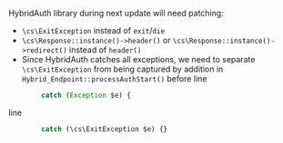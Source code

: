 HybridAuth library during next update will need patching:
* `\cs\ExitException` instead of `exit`/`die`
* `\cs\Response::instance()->header()` or `\cs\Response::instance()->redirect()` instead of `header()`
* Since HybridAuth catches all exceptions, we need to separate `\cs\ExitException` from being captured by addition in `Hybrid_Endpoint::processAuthStart()` before line
```php
		catch (Exception $e) {
```
line
```php
		catch (\cs\ExitException $e) {}
```
